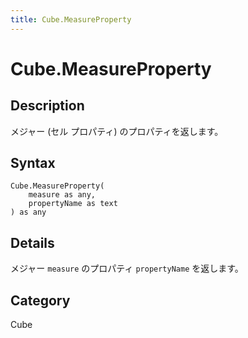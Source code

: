 ```yaml
---
title: Cube.MeasureProperty
---
```


# Cube.MeasureProperty


## Description

メジャー (セル プロパティ) のプロパティを返します。


## Syntax

```powerquery
Cube.MeasureProperty(
    measure as any,
    propertyName as text
) as any
```


## Details

メジャー <code>measure</code> のプロパティ <code>propertyName</code> を返します。



## Category
Cube
